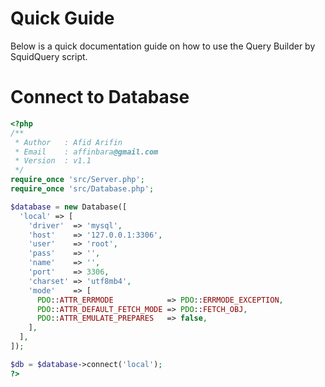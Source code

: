 # Quick Guide
Below is a quick documentation guide on how to use the Query Builder by SquidQuery script.

# Connect to Database
```php
<?php
/**
 * Author   : Afid Arifin
 * Email    : affinbara@gmail.com
 * Version  : v1.1
 */
require_once 'src/Server.php';
require_once 'src/Database.php';

$database = new Database([
  'local' => [
    'driver'  => 'mysql',
    'host'    => '127.0.0.1:3306',
    'user'    => 'root',
    'pass'    => '',
    'name'    => '',
    'port'    => 3306,
    'charset' => 'utf8mb4',
    'mode'    => [
      PDO::ATTR_ERRMODE            => PDO::ERRMODE_EXCEPTION,
      PDO::ATTR_DEFAULT_FETCH_MODE => PDO::FETCH_OBJ,
      PDO::ATTR_EMULATE_PREPARES   => false,
    ],
  ],
]);

$db = $database->connect('local');
?>
```
